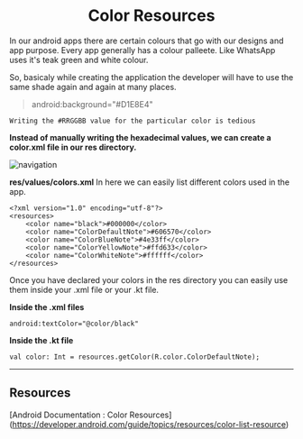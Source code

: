 # <div align="center">Color Resources</div>

In our android apps there are certain colours that go with our designs and app purpose. 
Every app generally has a colour palleete. 
Like WhatsApp uses it's teak green and white colour. 

So, basicaly while creating the application the developer will have to use the same shade again and again at many places.

>android:background="#D1E8E4"  
```
Writing the #RRGGBB value for the particular color is tedious
```

**Instead of manually writing the hexadecimal values, we can create a color.xml file in our res directory.**

![navigation](https://user-images.githubusercontent.com/72865709/137015432-8978dbf4-9e0f-46fa-99b3-b7c532bda64b.jpg)

**res/values/colors.xml**
In here we can easily list different colors used in the app.


```
<?xml version="1.0" encoding="utf-8"?>
<resources>
    <color name="black">#000000</color>
    <color name="ColorDefaultNote">#606570</color>
    <color name="ColorBlueNote">#4e33ff</color>
    <color name="ColorYellowNote">#ffd633</color>
    <color name="ColorWhiteNote">#ffffff</color>
</resources>
```

Once you have declared your colors in the res directory you can easily use them inside your .xml file or your .kt file.

**Inside the .xml files**

```
android:textColor="@color/black"
```

**Inside the .kt file**

```
val color: Int = resources.getColor(R.color.ColorDefaultNote);
```

***
## Resources
[Android Documentation : Color Resources] (https://developer.android.com/guide/topics/resources/color-list-resource)
